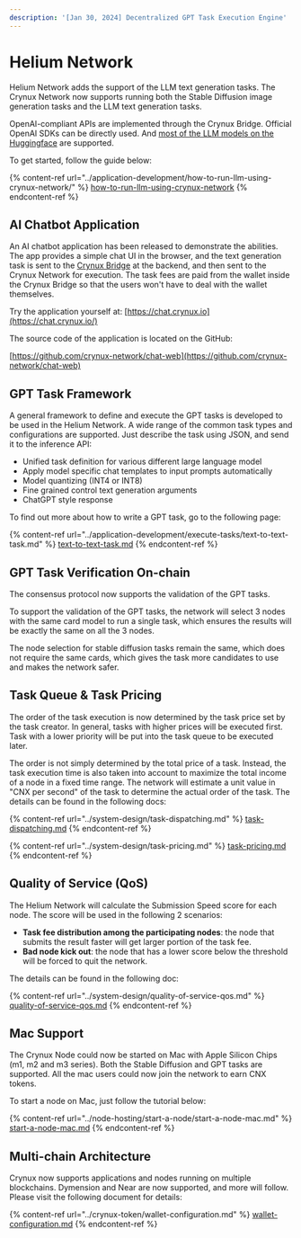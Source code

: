 ```yaml
---
description: '[Jan 30, 2024] Decentralized GPT Task Execution Engine'
---
```


# Helium Network

Helium Network adds the support of the LLM text generation tasks. The Crynux Network now supports running both the Stable Diffusion image generation tasks and the LLM text generation tasks.

OpenAI-compliant APIs are implemented through the Crynux Bridge. Official OpenAI SDKs can be directly used. And [most of the LLM models on the Huggingface](https://huggingface.co/models?pipeline_tag=text-generation\&sort=trending) are supported.

To get started, follow the guide below:

{% content-ref url="../application-development/how-to-run-llm-using-crynux-network/" %}
[how-to-run-llm-using-crynux-network](../application-development/how-to-run-llm-using-crynux-network/)
{% endcontent-ref %}

## AI Chatbot Application

An AI chatbot application has been released to demonstrate the abilities. The app provides a simple chat UI in the browser, and the text generation task is sent to the [Crynux Bridge](https://github.com/crynux-network/crynux-bridge) at the backend, and then sent to the Crynux Network for execution. The task fees are paid from the wallet inside the Crynux Bridge so that the users won't have to deal with the wallet themselves.

Try the application yourself at: [https://chat.crynux.io](https://chat.crynux.io/)

The source code of the application is located on the GitHub:

[https://github.com/crynux-network/chat-web](https://github.com/crynux-network/chat-web)

## GPT Task Framework

A general framework to define and execute the GPT tasks is developed to be used in the Helium Network. A wide range of the common task types and configurations are supported. Just describe the task using JSON, and send it to the inference API:

* Unified task definition for various different large language model
* Apply model specific chat templates to input prompts automatically
* Model quantizing (INT4 or INT8)
* Fine grained control text generation arguments
* ChatGPT style response

To find out more about how to write a GPT task, go to the following page:

{% content-ref url="../application-development/execute-tasks/text-to-text-task.md" %}
[text-to-text-task.md](../application-development/execute-tasks/text-to-text-task.md)
{% endcontent-ref %}

## GPT Task Verification On-chain

The consensus protocol now supports the validation of the GPT tasks.

To support the validation of the GPT tasks, the network will select 3 nodes with the same card model to run a single task, which ensures the results will be exactly the same on all the 3 nodes.

The node selection for stable diffusion tasks remain the same, which does not require the same cards, which gives the task more candidates to use and makes the network safer.

## Task Queue & Task Pricing

The order of the task execution is now determined by the task price set by the task creator. In general, tasks with higher prices will be executed first. Task with a lower priority will be put into the task queue to be executed later.

The order is not simply determined by the total price of a task. Instead, the task execution time is also taken into account to maximize the total income of a node in a fixed time range. The network will estimate a unit value in "CNX per second" of the task to determine the actual order of the task. The details can be found in the following docs:

{% content-ref url="../system-design/task-dispatching.md" %}
[task-dispatching.md](../system-design/task-dispatching.md)
{% endcontent-ref %}

{% content-ref url="../system-design/task-pricing.md" %}
[task-pricing.md](../system-design/task-pricing.md)
{% endcontent-ref %}

## Quality of Service (QoS)

The Helium Network will calculate the Submission Speed score for each node. The score will be used in the following 2 scenarios:

* **Task fee distribution among the participating nodes**: the node that submits the result faster will get larger portion of the task fee.
* **Bad node kick out**: the node that has a lower score below the threshold will be forced to quit the network.

The details can be found in the following doc:

{% content-ref url="../system-design/quality-of-service-qos.md" %}
[quality-of-service-qos.md](../system-design/quality-of-service-qos.md)
{% endcontent-ref %}

## Mac Support

The Crynux Node could now be started on Mac with Apple Silicon Chips (m1, m2 and m3 series). Both the Stable Diffusion and GPT tasks are supported. All the mac users could now join the network to earn CNX tokens.

To start a node on Mac, just follow the tutorial below:

{% content-ref url="../node-hosting/start-a-node/start-a-node-mac.md" %}
[start-a-node-mac.md](../node-hosting/start-a-node/start-a-node-mac.md)
{% endcontent-ref %}

## Multi-chain Architecture

Crynux now supports applications and nodes running on multiple blockchains. Dymension and Near are now supported, and more will follow. Please visit the following document for details:

{% content-ref url="../crynux-token/wallet-configuration.md" %}
[wallet-configuration.md](../crynux-token/wallet-configuration.md)
{% endcontent-ref %}
